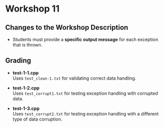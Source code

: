 # Workshop 11

## Changes to the Workshop Description

- Students must provide a **specific output message** for each exception that is thrown.

## Grading

- **test-1-1.cpp**  
  Uses `test_clean-1.txt` for validating correct data handling.
  
- **test-1-2.cpp**  
  Uses `test_corrupt1.txt` for testing exception handling with corrupted data.
  
- **test-1-3.cpp**  
  Uses `test_corrupt2.txt` for testing exception handling with a different type of data corruption.
